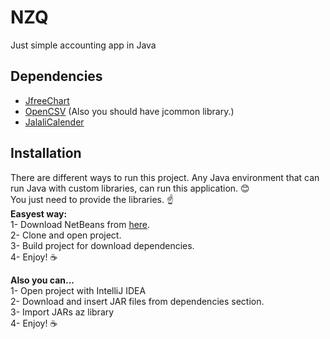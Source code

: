 
# NZQ
Just simple accounting app in Java

## Dependencies <br />
- [JfreeChart](https://www.jfree.org/jfreechart/download.html) <br />
 - [OpenCSV](https://www.google.com/url?sa=t&rct=j&q=&esrc=s&source=web&cd=&cad=rja&uact=8&ved=2ahUKEwi1o7KQ9cb7AhXyiIsKHTOJDTMQFnoECA8QAQ&url=https://sourceforge.net/projects/opencsv/&usg=AOvVaw3aiOg7Anx61Ms9cJscoj_p)  (Also you should have jcommon library.) <br />
 - [JalaliCalender](https://github.com/razeghi71/JalaliCalendar) <br />

## Installation

There are different ways to run this project. Any Java environment that can run Java with custom libraries, can run this application. 😊 <br />
You just need to provide the libraries. ☝️ <br />
**Easyest way:** <br />
1- Download NetBeans from [here](https://netbeans.apache.org/download/index.html). <br />
2- Clone and open project. <br />
3- Build project for download dependencies. <br />
4- Enjoy! ☕️

**Also you can...** <br />
1- Open project with IntelliJ IDEA <br />
2- Download and insert JAR files from dependencies section. <br />
3- Import JARs az library <br />
4- Enjoy! ☕️
